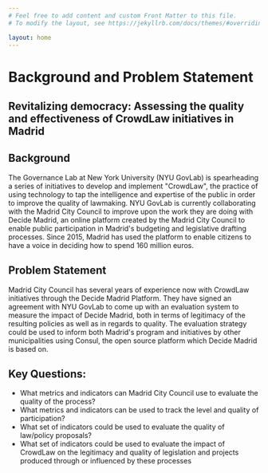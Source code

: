 ```yaml
---
# Feel free to add content and custom Front Matter to this file.
# To modify the layout, see https://jekyllrb.com/docs/themes/#overriding-theme-defaults

layout: home
---
```


# Background and Problem Statement

## Revitalizing democracy: Assessing the quality and effectiveness of CrowdLaw initiatives in Madrid

## Background
The Governance Lab at New York University (NYU GovLab) is spearheading a series of initiatives to develop and implement "CrowdLaw", the practice of using technology to tap the intelligence and expertise of the public in order to improve the quality of lawmaking. NYU GovLab is currently collaborating with the Madrid City Council to improve upon the work they are doing with Decide Madrid, an online platform created by the Madrid City Council to enable public participation in Madrid's budgeting and legislative drafting processes. Since 2015, Madrid has used the platform to enable citizens to have a voice in deciding how to spend 160 million euros.

## Problem Statement
Madrid City Council has several years of experience now with CrowdLaw initiatives through the Decide Madrid Platform. They have signed an agreement with NYU GovLab to come up with an evaluation system to measure the impact  of Decide Madrid, both in terms of legitimacy of the resulting policies as well as in regards to quality. The evaluation strategy could be used to inform both Madrid's program and initiatives by other municipalities using Consul, the open source platform which Decide Madrid is based on.

## Key Questions:
* What metrics and indicators can Madrid City Council use to evaluate the quality of the process?
* What metrics and indicators can be used to track the level and quality of participation?
* What set of indicators could be used to evaluate the quality of law/policy proposals?
* What set of indicators could be used to evaluate the impact  of CrowdLaw on the legitimacy and quality of legislation and projects produced through or influenced by these processes

